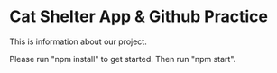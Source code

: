 # Cat Shelter App & Github Practice
This is information about our project.

Please run "npm install" to get started. Then run "npm start".